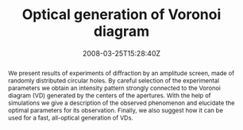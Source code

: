 ---
title: "Optical generation of Voronoi diagram"
authors:
- F. Giavazzi
- R. Cerbino
- S. Mazzoni
- M. Giglio
- A. Vailati

#author_notes:
#- "author1 note"
#- "author2 note"
date: "2008-03-25T15:28:40Z"
doi: "10.1364/oe.16.004819"

# Schedule page publish date (NOT publication's date).
publishDate: "2024-04-15T00:00:00Z"

# Publication type.
# Legend: 0 = Uncategorized; 1 = Conference paper; 2 = Journal article;
# 3 = Preprint / Working Paper; 4 = Report; 5 = Book; 6 = Book section;
# 7 = Thesis; 8 = Patent
publication_types: ["article-journal"]

# Publication name and optional abbreviated publication name.
publication: "*Optics Express* **16**, 4819-4823"
publication_short: "*Opt. Express* **16**, 4819-4823"

abstract: "We present results of experiments of diffraction by an amplitude screen, made of randomly distributed circular holes. By careful selection of the experimental parameters we obtain an intensity pattern strongly connected to the Voronoi diagram (VD) generated by the centers of the apertures. With the help of simulations we give a description of the observed phenomenon and elucidate the optimal parameters for its observation. Finally, we also suggest how it can be used for a fast, all-optical generation of VDs."

# Summary. An optional shortened abstract.
summary:

tags:
#- tag1
#- tag2
featured: false

links:
#- name: Link
#  url: "link..."
#url_pdf: ''
#url_code: ''
#url_dataset: ''
#url_poster: ''
#url_project: ''
#url_slides: ''
#url_source: ''
#url_video: ''

# Featured image
# To use, add an image named `featured.jpg/png` to your page's folder. 
#image:
#  caption: ""
#  focal_point: ""
#  preview_only: false

# Associated Projects (optional).
#   Associate this publication with one or more of your projects.
#   Simply enter your project's folder or file name without extension.
#   E.g. `internal-project` references `content/project/internal-project/index.md`.
#   Otherwise, set `projects: []`.
projects: []

# Slides (optional).
#   Associate this publication with Markdown slides.
#   Simply enter your slide deck's filename without extension.
#   E.g. `slides: "example"` references `content/slides/example/index.md`.
#   Otherwise, set `slides: ""`.
slides:

# Comments (optional).
#   Enable comments in the page.
commentable: false
---
